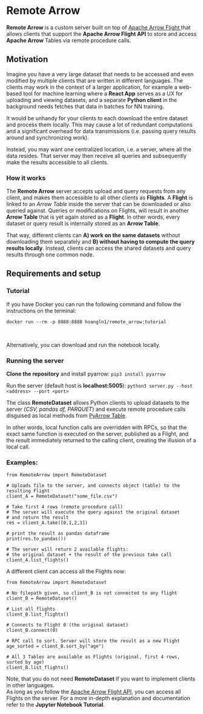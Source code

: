 # Remote Arrow
**Remote Arrow** is a custom server built on top of [Apache Arrow Flight ](https://arrow.apache.org/blog/2019/10/13/introducing-arrow-flight/ "Apache Arrow Flight ") that allows clients that support the **Apache Arrow Flight API** to store and access **Apache Arrow** Tables via remote procedure calls.

## Motivation

Imagine you have a very large dataset that needs to be accessed and even modified by multiple clients that are written in different languages. The clients may work in the context of a larger application, for example a web-based tool for machine learning where a **React App** serves as a UX for uploading and viewing datasets, and a separate **Python client** in the background needs fetches that data in batches for NN training.

It would be unhandy for your clients to each download the entire dataset and process them locally. This may cause a lot of redundant computations and a significant overhead for data transmissions (i.e. passing query results around and synchronizing work).

Instead, you may want one centralized location, i.e. a server, where all the data resides. That server may then receive all queries and subsequently make the results accessible to all clients.

### How it works

The **Remote Arrow** server accepts upload and query requests from any client, and makes them accessible to all other clients as **Flights**. A **Flight** is linked to an *Arrow Table* inside the server that can be downloaded or also queried against. Queries or modifications on Flights, will result in another **Arrow Table** that is yet again stored as a **Flight**. In other words, every dataset or query result is internally stored as an **Arrow Table**.

That way, different clients can **A) work on the same datasets** without downloading them separately and **B) without having to compute the query results locally**. Instead, clients can access the shared datasets and query results through one common node.



## Requirements and setup
### Tutorial

If you have Docker you can run the following command and follow the instructions on the terminal:
```
docker run --rm -p 8888:8888 hoangln1/remote_arrow:tutorial
```
<br>

Alternatively, you can download and run the notebook locally. <br>


### Running the server

**Clone the repository** and install pyarrow:
```pip3 install pyarrow```

Run the server (default host is **localhost:5005**):
```python3 server.py --host <address> --port <port>```


The class **RemoteDataset** allows Python clients to upload datasets to the server (*CSV, pandas df, PARQUET*) and execute remote procedure calls disguised as local methods from [PyArrow Table](https://arrow.apache.org/docs/python/generated/pyarrow.Table.html "PyArrow Table"). 

In other words, local function calls are overridden with RPCs, so that the exact same function is executed on the server, published as a Flight, and the result immediately returned to the calling client, creating the illusion of a local call.

### Examples:

```
from RemoteArrow import RemoteDataset

# Uploads file to the server, and connects object (table) to the resulting Flight
client_A = RemoteDataset("some_file.csv")

# Take first 4 rows (remote procedure call)
# The server will execute the query against the original dataset
# and return the result
res = client_A.take([0,1,2,3])

# print the result as pandas dataframe
print(res.to_pandas())

# The server will return 2 available flights:
# the original dataset + the result of the previous take call
client_A.list_flights()
```


A different client can access all the Flights now:

```
from RemoteArrow import RemoteDataset

# No filepath given, so client_B is not connected to any flight
client_B = RemoteDataset()

# List all flights
client_B.list_flights()

# Connects to Flight 0 (the original dataset)
client_B.connect(0)

# RPC call to sort. Server will store the result as a new Flight
age_sorted = client_B.sort_by("age")

# All 3 Tables are available as Flights (original, first 4 rows, sorted by age)
client_B.list_flights()

```



Note, that you do not need **RemoteDataset** if you want to implement clients in other languages.<br>
As long as you follow the [Apache Arrow Flight API](https://arrow.apache.org/docs/format/Flight.html "Apache Arrow Flight API"), you can access all Flights on the server.
For a more in-depth explanation and documentation refer to the **Jupyter Notebook Tutorial**.


